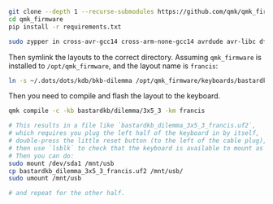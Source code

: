 ```bash
git clone --depth 1 --recurse-submodules https://github.com/qmk/qmk_firmware.git
cd qmk_firmware
pip install -r requirements.txt

sudo zypper in cross-avr-gcc14 cross-arm-none-gcc14 avrdude avr-libc dfu-programmer dfu-util
```

Then symlink the layouts to the correct directory. Assuming `qmk_firmware` is installed to `/opt/qmk_firmware`, and the layout name is `francis`:

```bash
ln -s ~/.dots/dots/kdb/bkb-dilemma /opt/qmk_firmware/keyboards/bastardkb/dilemma/3x5_3/keymaps/francis
```

Then you need to compile and flash the layout to the keyboard.

```bash
qmk compile -c -kb bastardkb/dilemma/3x5_3 -km francis

# This results in a file like `bastardkb_dilemma_3x5_3_francis.uf2`,
# which requires you plug the left half of the keyboard in by itself,
# double-press the little reset button (to the left of the cable plug),
# then use `lsblk` to check that the keyboard is available to mount as a disk (should be 128M).
# Then you can do:
sudo mount /dev/sda1 /mnt/usb
cp bastardkb_dilemma_3x5_3_francis.uf2 /mnt/usb/
sudo umount /mnt/usb

# and repeat for the other half.
```
